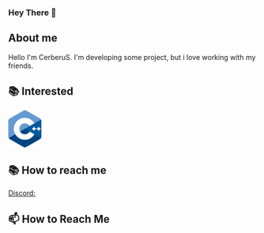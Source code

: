 ### Hey There 👋

## About me
Hello I'm CerberuS.
I'm developing some project, but i love working with my friends.

## 📚 Interested

<code><img height="75" src="https://raw.githubusercontent.com/CerberuSzx/CerberuSzx/c593aca2cd1ef5fb9d286c154ddf4342c963e0b2/31/cpp.svg"></code>


## 📚 How to reach me
[Discord: ]()

## 📫 How to Reach Me


<!--

Here are some ideas to get you started:

- 🔭 I’m currently working on ...
- 🌱 I’m currently learning ...
- 👯 I’m looking to collaborate on ...
- 🤔 I’m looking for help with ...
- 💬 Ask me about ...
- 📫 How to reach me: ...
- 😄 Pronouns: ...
- ⚡ Fun fact: ...
-->
